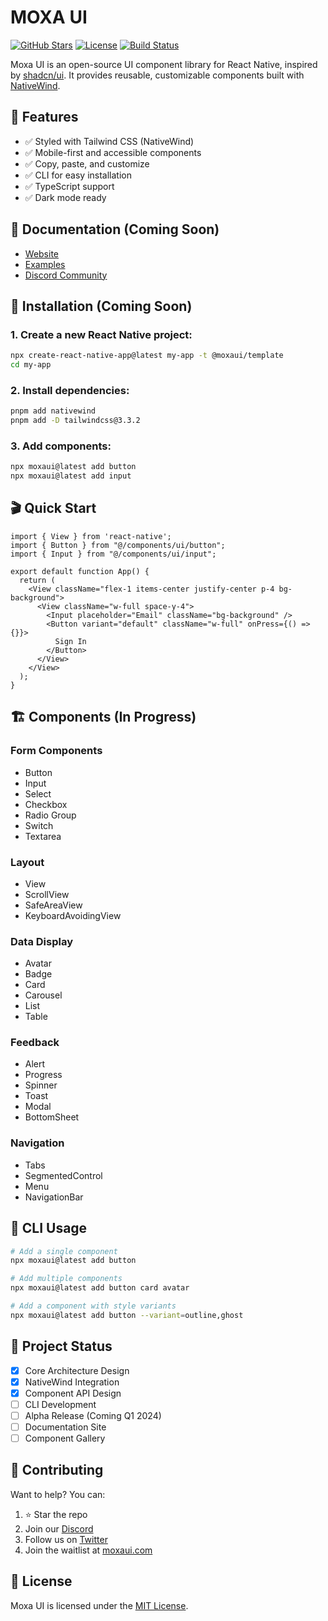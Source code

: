 # MOXA UI

[![GitHub Stars](https://img.shields.io/github/stars/moxaui/moxaui?style=for-the-badge&color=gold&labelColor=black)](https://github.com/moxaui/moxaui)
[![License](https://img.shields.io/badge/license-MIT-blue?style=for-the-badge&color=blue&labelColor=black)](https://github.com/moxaui/moxaui/blob/main/LICENSE.md)
[![Build Status](https://img.shields.io/badge/status-coming%20soon-orange?style=for-the-badge&labelColor=black)](https://moxaui.dev)

Moxa UI is an open-source UI component library for React Native, inspired by [shadcn/ui](https://ui.shadcn.com). It provides reusable, customizable components built with [NativeWind](https://nativewind.dev).

## 🌟 Features

- ✅ Styled with Tailwind CSS (NativeWind)
- ✅ Mobile-first and accessible components
- ✅ Copy, paste, and customize
- ✅ CLI for easy installation
- ✅ TypeScript support
- ✅ Dark mode ready

## 📖 Documentation (Coming Soon)

- [Website](https://moxaui.dev)
- [Examples](https://github.com/moxaui/examples)
- [Discord Community](https://discord.gg/moxaui)

## 🚀 Installation (Coming Soon)

### 1. Create a new React Native project:

```bash
npx create-react-native-app@latest my-app -t @moxaui/template
cd my-app
```

### 2. Install dependencies:

```bash
pnpm add nativewind
pnpm add -D tailwindcss@3.3.2
```

### 3. Add components:

```bash
npx moxaui@latest add button
npx moxaui@latest add input
```

## 🎬 Quick Start

```tsx
import { View } from 'react-native';
import { Button } from "@/components/ui/button";
import { Input } from "@/components/ui/input";

export default function App() {
  return (
    <View className="flex-1 items-center justify-center p-4 bg-background">
      <View className="w-full space-y-4">
        <Input placeholder="Email" className="bg-background" />
        <Button variant="default" className="w-full" onPress={() => {}}>
          Sign In
        </Button>
      </View>
    </View>
  );
}
```

## 🏗 Components (In Progress)

### Form Components
- Button
- Input
- Select
- Checkbox
- Radio Group
- Switch
- Textarea

### Layout
- View
- ScrollView
- SafeAreaView
- KeyboardAvoidingView

### Data Display
- Avatar
- Badge
- Card
- Carousel
- List
- Table

### Feedback
- Alert
- Progress
- Spinner
- Toast
- Modal
- BottomSheet

### Navigation
- Tabs
- SegmentedControl
- Menu
- NavigationBar

## 🔧 CLI Usage

```bash
# Add a single component
npx moxaui@latest add button

# Add multiple components
npx moxaui@latest add button card avatar

# Add a component with style variants
npx moxaui@latest add button --variant=outline,ghost
```

## 📅 Project Status

- [x] Core Architecture Design
- [x] NativeWind Integration
- [x] Component API Design
- [ ] CLI Development
- [ ] Alpha Release (Coming Q1 2024)
- [ ] Documentation Site
- [ ] Component Gallery

## 🤝 Contributing

Want to help? You can:

1. ⭐ Star the repo
2. Join our [Discord](https://discord.gg/moxaui)
3. Follow us on [Twitter](https://twitter.com/moxaui)
4. Join the waitlist at [moxaui.com](https://moxaui.com)

## 📝 License

Moxa UI is licensed under the [MIT License](https://github.com/moxaui/moxaui/blob/main/LICENSE.md).

